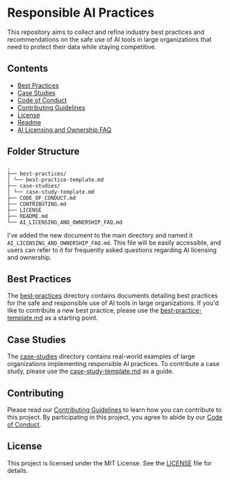 # Responsible AI Practices

This repository aims to collect and refine industry best practices and recommendations on the safe use of AI tools in large organizations that need to protect their data while staying competitive.

## Contents

- [Best Practices](best-practices/)
- [Case Studies](case-studies/)
- [Code of Conduct](CODE_OF_CONDUCT.md)
- [Contributing Guidelines](CONTRIBUTING.md)
- [License](LICENSE)
- [Readme](README.md)
- [AI Licensing and Ownership FAQ](AI_LICENSING_AND_OWNERSHIP_FAQ.md)

## Folder Structure

```
.
├── best-practices/
│ └── best-practice-template.md
├── case-studies/
│ └── case-study-template.md
├── CODE_OF_CONDUCT.md
├── CONTRIBUTING.md
├── LICENSE
├── README.md
└── AI_LICENSING_AND_OWNERSHIP_FAQ.md
```

I've added the new document to the main directory and named it `AI_LICENSING_AND_OWNERSHIP_FAQ.md`. This file will be easily accessible, and users can refer to it for frequently asked questions regarding AI licensing and ownership.

## Best Practices

The [best-practices](best-practices/) directory contains documents detailing best practices for the safe and responsible use of AI tools in large organizations. If you'd like to contribute a new best practice, please use the [best-practice-template.md](best-practices/best-practice-template.md) as a starting point.

## Case Studies

The [case-studies](case-studies/) directory contains real-world examples of large organizations implementing responsible AI practices. To contribute a case study, please use the [case-study-template.md](case-studies/case-study-template.md) as a guide.

## Contributing

Please read our [Contributing Guidelines](CONTRIBUTING.md) to learn how you can contribute to this project. By participating in this project, you agree to abide by our [Code of Conduct](CODE_OF_CONDUCT.md).

## License

This project is licensed under the MIT License. See the [LICENSE](LICENSE) file for details.
